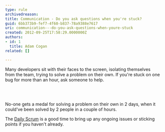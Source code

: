 ```yaml
---
type: rule
archivedreason: 
title: Communication - Do you ask questions when you're stuck?
guid: 6bb373b9-fef7-4f60-b837-78a9388e7617
uri: communication---do-you-ask-questions-when-youre-stuck
created: 2012-09-25T17:58:29.0000000Z
authors:
- id: 1
  title: Adam Cogan
related: []

---
```



 <p>
                    Many developers sit with their faces to the screen, isolating themselves from
                    the team, trying to solve a problem on their own. If you're stuck on one bug for
                    more than an hour, ask someone to help.
                </p>
<br><excerpt class='endintro'></excerpt><br>
<p>No-one gets a medal for solving a problem
                    on their own in 2 days, when it could've been solved by 2 people in a couple of
                    hours.</p><p>​The <a href="/Management/RulesToSuccessfulProjects/Pages/DailyStandUpScrum.aspx">Daily Scrum</a>​​ is a good time to bring up any ongoing issues or sticking points if you haven't already.<br></p>


